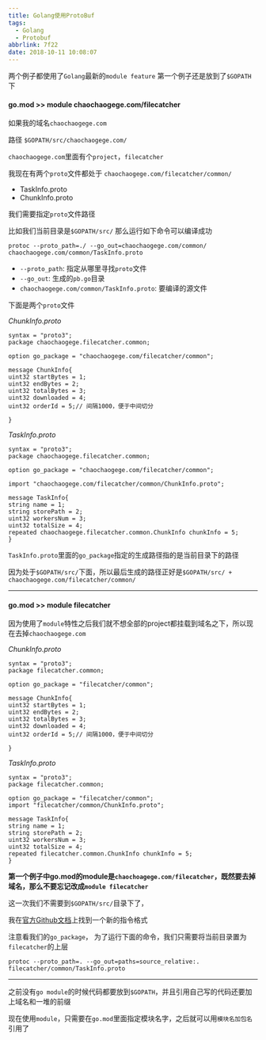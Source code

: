 ```yaml
---
title: Golang使用ProtoBuf
tags:
  - Golang
  - Protobuf
abbrlink: 7f22
date: 2018-10-11 10:08:07
---
```




两个例子都使用了`Golang`最新的`module feature`
第一个例子还是放到了`$GOPATH`下


#### go.mod >> module chaochaogege.com/filecatcher

如果我的域名`chaochaogege.com`

路径 `$GOPATH/src/chaochaogege.com/`

`chaochaogege.com`里面有个`project`，`filecatcher`

我现在有两个`proto`文件都处于 `chaochaogege.com/filecatcher/common/`

- TaskInfo.proto
- ChunkInfo.proto

<!--more-->

我们需要指定`proto`文件路径

比如我们当前目录是`$GOPATH/src/`
那么运行如下命令可以编译成功

```
protoc --proto_path=./ --go_out=chaochaogege.com/common/ chaochaogege.com/common/TaskInfo.proto
```

- `--proto_path`: 指定从哪里寻找`proto`文件
- `--go_out`: 生成的`pb.go`目录
- `chaochaogege.com/common/TaskInfo.proto`:  要编译的源文件

下面是两个`proto`文件

*ChunkInfo.proto*

```
syntax = "proto3";
package chaochaogege.filecatcher.common;

option go_package = "chaochaogege.com/filecatcher/common";

message ChunkInfo{
uint32 startBytes = 1;
uint32 endBytes = 2;
uint32 totalBytes = 3;
uint32 downloaded = 4;
uint32 orderId = 5;// 间隔1000，便于中间切分

}
```

*TaskInfo.proto*

```
syntax = "proto3";
package chaochaogege.filecatcher.common;

option go_package = "chaochaogege.com/filecatcher/common";

import "chaochaogege.com/filecatcher/common/ChunkInfo.proto";

message TaskInfo{
string name = 1;
string storePath = 2;
uint32 workersNum = 3;
uint32 totalSize = 4;
repeated chaochaogege.filecatcher.common.ChunkInfo chunkInfo = 5;
}
```

`TaskInfo.proto`里面的`go_package`指定的生成路径指的是当前目录下的路径

因为处于`$GOPATH/src/`下面，所以最后生成的路径正好是`$GOPATH/src/ + chaochaogege.com/filecatcher/common/`

--------------------------------------------------------------------------------

#### go.mod >> module filecatcher

因为使用了`module`特性之后我们就不想全部的project都挂载到域名之下，所以现在去掉`chaochaogege.com`

*ChunkInfo.proto*

```
syntax = "proto3";
package filecatcher.common;

option go_package = "filecatcher/common";

message ChunkInfo{
uint32 startBytes = 1;
uint32 endBytes = 2;
uint32 totalBytes = 3;
uint32 downloaded = 4;
uint32 orderId = 5;// 间隔1000，便于中间切分

}
```

*TaskInfo.proto*

```
syntax = "proto3";
package filecatcher.common;

option go_package = "filecatcher/common";
import "filecatcher/common/ChunkInfo.proto";

message TaskInfo{
string name = 1;
string storePath = 2;
uint32 workersNum = 3;
uint32 totalSize = 4;
repeated filecatcher.common.ChunkInfo chunkInfo = 5;
}
```

**第一个例子中go.mod的module是`chaochoagege.com/filecatcher`，既然要去掉域名，那么不要忘记改成`module filecatcher`**

这一次我们不需要到`$GOPATH/src/`目录下了，

我在[官方Github文档](https://github.com/golang/protobuf)上找到一个新的指令格式

注意看我们的`go_package`， 为了运行下面的命令，我们只需要将当前目录置为`filecatcher`的上层

```
protoc --proto_path=. --go_out=paths=source_relative:. filecatcher/common/TaskInfo.proto
```

-----------------------------------------------------------------------------------------

之前没有`go module`的时候代码都要放到`$GOPATH`，并且引用自己写的代码还要加上域名和一堆的前缀

现在使用`module`，只需要在`go.mod`里面指定模块名字，之后就可以用`模块名加包名`引用了